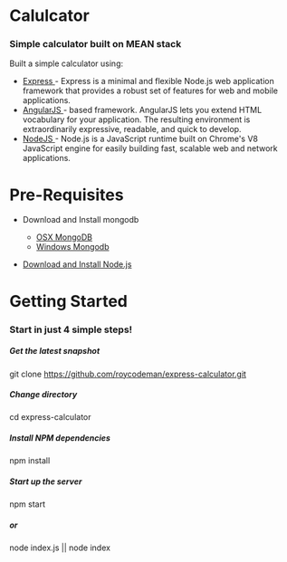 # Calulcator
### Simple calculator built on MEAN stack

Built a simple calculator using:

* [ Express ](https://expressjs.com/) - Express is a minimal and flexible Node.js web application framework that provides a robust set of features for web and mobile applications.
* [ AngularJS ](https://angularjs.org/) - based framework. AngularJS lets you extend HTML vocabulary for your application. The resulting environment is extraordinarily expressive, readable, and quick to develop.
* [ NodeJS ](https://nodejs.org/en/) - Node.js is a JavaScript runtime built on Chrome's V8 JavaScript engine for easily building fast, scalable web and network applications.

# Pre-Requisites
* Download and Install mongodb
    * [ OSX MongoDB ](https://docs.mongodb.com/manual/tutorial/install-mongodb-on-os-x/)
    * [ Windows Mongodb ](https://docs.mongodb.com/manual/tutorial/install-mongodb-on-windows/)

* [ Download and Install Node.js ](https://nodejs.org/en/)

# Getting Started
### Start in just 4 simple steps!

##### Get the latest snapshot
git clone https://github.com/roycodeman/express-calculator.git

##### Change directory
cd express-calculator

##### Install NPM dependencies
npm install

##### Start up the server
npm start
##### or
node index.js || node index